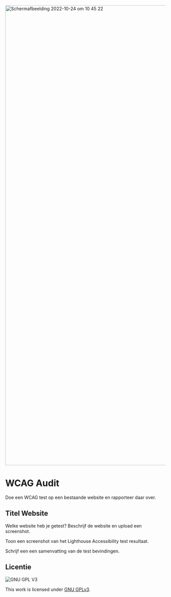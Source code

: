 <img width="1440" alt="Schermafbeelding 2022-10-24 om 10 45 22" src="https://user-images.githubusercontent.com/89298385/200291802-9b105122-0603-4fbb-9b54-555e7f2964c8.png">

# WCAG Audit 

Doe een WCAG test op een bestaande website en rapporteer daar over.

## Titel Website

Welke website heb je getest? Beschrijf de website en upload een screenshot. 

Toon een screenshot van het Lighthouse Accessibility test resultaat.

Schrijf een een samenvatting van de test bevindingen.


## Licentie

![GNU GPL V3](https://www.gnu.org/graphics/gplv3-127x51.png)

This work is licensed under [GNU GPLv3](./LICENSE).
